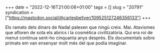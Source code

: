 +++
date = "2022-12-16T21:00:06+01:00"
tags = []
slug = "20791"
syndication = ["https://mastodon.social/@carlesbellver/109525127246356133"]
+++

Els ramats dels dinars de Nadal palesen que ningú creix. Mai. Atavismes que afloren de sota els abrics i la cosmètica civilitzatòria. Qui era roí de menut continua sent-ho cinquanta anys després. Els documentals sobre primats em van ensenyar molt més del que podia imaginar.
